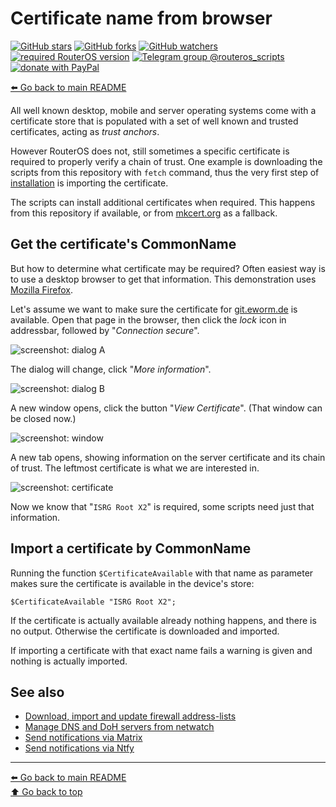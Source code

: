 Certificate name from browser
=============================

[![GitHub stars](https://img.shields.io/github/stars/eworm-de/routeros-scripts?logo=GitHub&style=flat&color=red)](https://github.com/eworm-de/routeros-scripts/stargazers)
[![GitHub forks](https://img.shields.io/github/forks/eworm-de/routeros-scripts?logo=GitHub&style=flat&color=green)](https://github.com/eworm-de/routeros-scripts/network)
[![GitHub watchers](https://img.shields.io/github/watchers/eworm-de/routeros-scripts?logo=GitHub&style=flat&color=blue)](https://github.com/eworm-de/routeros-scripts/watchers)
[![required RouterOS version](https://img.shields.io/badge/RouterOS-7.15-yellow?style=flat)](https://mikrotik.com/download/changelogs/)
[![Telegram group @routeros_scripts](https://img.shields.io/badge/Telegram-%40routeros__scripts-%2326A5E4?logo=telegram&style=flat)](https://t.me/routeros_scripts)
[![donate with PayPal](https://img.shields.io/badge/Like_it%3F-Donate!-orange?logo=githubsponsors&logoColor=orange&style=flat)](https://www.paypal.com/cgi-bin/webscr?cmd=_s-xclick&hosted_button_id=A4ZXBD6YS2W8J)

[⬅️ Go back to main README](README.md)

All well known desktop, mobile and server operating systems come with a
certificate store that is populated with a set of well known and trusted
certificates, acting as *trust anchors*.

However RouterOS does not, still sometimes a specific certificate is
required to properly verify a chain of trust. One example is downloading
the scripts from this repository with `fetch` command, thus the very
first step of [installation](README.md#the-long-way-in-detail) is importing
the certificate.

The scripts can install additional certificates when required. This happens
from this repository if available, or from [mkcert.org](https://mkcert.org)
as a fallback.

Get the certificate's CommonName
--------------------------------

But how to determine what certificate may be required? Often easiest way
is to use a desktop browser to get that information. This demonstration uses
[Mozilla Firefox](https://www.mozilla.org/firefox/).

Let's assume we want to make sure the certificate for
[git.eworm.de](https://git.eworm.de/) is available. Open that page in the
browser, then click the *lock* icon in addressbar, followed by "*Connection
secure*".

![screenshot: dialog A](CERTIFICATES.d/01-dialog-A.avif)

The dialog will change, click "*More information*".

![screenshot: dialog B](CERTIFICATES.d/02-dialog-B.avif)

A new window opens, click the button "*View Certificate*". (That window
can be closed now.)

![screenshot: window](CERTIFICATES.d/03-window.avif)

A new tab opens, showing information on the server certificate and its
chain of trust. The leftmost certificate is what we are interested in.

![screenshot: certificate](CERTIFICATES.d/04-certificate.avif)

Now we know that "`ISRG Root X2`" is required, some scripts need just
that information.

Import a certificate by CommonName
----------------------------------

Running the function `$CertificateAvailable` with that name as parameter
makes sure the certificate is available in the device's store:

    $CertificateAvailable "ISRG Root X2";

If the certificate is actually available already nothing happens, and there
is no output. Otherwise the certificate is downloaded and imported.

If importing a certificate with that exact name fails a warning is given
and nothing is actually imported.

See also
--------

* [Download, import and update firewall address-lists](doc/fw-addr-lists.md)
* [Manage DNS and DoH servers from netwatch](doc/netwatch-dns.md)
* [Send notifications via Matrix](doc/mod/notification-matrix.md)
* [Send notifications via Ntfy](doc/mod/notification-ntfy.md)

---
[⬅️ Go back to main README](README.md)  
[⬆️ Go back to top](#top)
